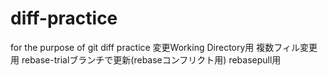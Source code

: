 # diff-practice
for the purpose of git diff practice
変更Working Directory用
複数フィル変更用
rebase-trialブランチで更新(rebaseコンフリクト用)
rebasepull用
